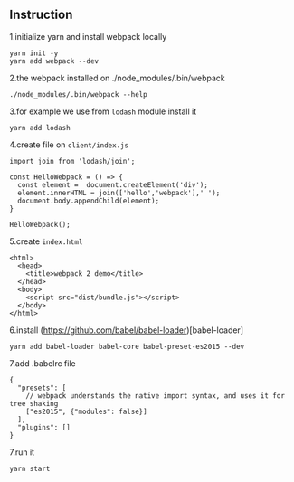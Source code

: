 ## Instruction

1.initialize yarn and install webpack locally

```
yarn init -y
yarn add webpack --dev
```

2.the webpack installed on ./node_modules/.bin/webpack

```
./node_modules/.bin/webpack --help
```

3.for example we use from `lodash` module install it

```
yarn add lodash
```

4.create file on `client/index.js`

```
import join from 'lodash/join';

const HelloWebpack = () => {
  const element =  document.createElement('div');
  element.innerHTML = join(['hello','webpack'],' ');
  document.body.appendChild(element);
}

HelloWebpack();
```

5.create `index.html`

```
<html>
  <head>
    <title>webpack 2 demo</title>
  </head>
  <body>
    <script src="dist/bundle.js"></script>
  </body>
</html>
```

6.install (https://github.com/babel/babel-loader)[babel-loader]

```
yarn add babel-loader babel-core babel-preset-es2015 --dev
```

7.add .babelrc file

```
{
  "presets": [
    // webpack understands the native import syntax, and uses it for tree shaking
    ["es2015", {"modules": false}]
  ],
  "plugins": []
}
```

7.run it

```
yarn start
```

